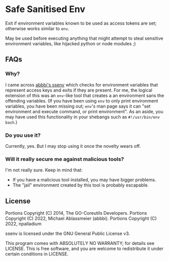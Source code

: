 # Safe Sanitised Env

Exit if environment variables known to be used as access tokens are set; otherwise works similar to `env`.

May be used before executing anything that might attempt to steal sensitive
environment variables, like hijacked python or node modules ;)

## FAQs

### Why?

I came across [abbbi's ssenv](https://github.com/abbbi/ssenv) which checks for environment variables that represent access keys and exits if they are present. For me, the logical extension of this was an `env`-like tool that creates a an environment sans the offending variables. (If you have been using `env` to only print environment variables, you have been missing out; `env`'s man page says it can "set environment and execute command, or print environment". As an aside, you may have used this functionality in your shebangs such as `#!/usr/bin/env bash`.)

### Do you use it?

Currently, yes. But I may stop using it once the novelty wears off.

### Will it really secure me against malicious tools?

I'm not really sure. Keep in mind that:
- If you have a malicious tool installed, you may have bigger problems.
- The "jail" environment created by this tool is probably escapable.

## License

Portions Copyright (C) 2014, The GO-Coreutils Developers.
Portions Copyright (C) 2022, Michael Ablassmeier (abbbi).
Portions Copyright (C) 2022, npalladium

ssenv is licensed under the GNU General Public License v3.

This program comes with ABSOLUTELY NO WARRANTY; for details see
LICENSE. This is free software, and you are welcome to redistribute
it under certain conditions in LICENSE.
